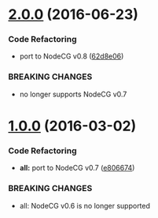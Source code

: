 <a name="2.0.0"></a>
# [2.0.0](https://github.com/Lange/lange-notify/compare/v1.0.0...v2.0.0) (2016-06-23)


### Code Refactoring

* port to NodeCG v0.8 ([62d8e06](https://github.com/Lange/lange-notify/commit/62d8e06))


### BREAKING CHANGES

* no longer supports NodeCG v0.7



<a name="1.0.0"></a>
# [1.0.0](https://github.com/Lange/lange-notify/compare/v0.0.1...v1.0.0) (2016-03-02)


### Code Refactoring

* **all:** port to NodeCG v0.7 ([e806674](https://github.com/Lange/lange-notify/commit/e806674))


### BREAKING CHANGES

* all: NodeCG v0.6 is no longer supported



